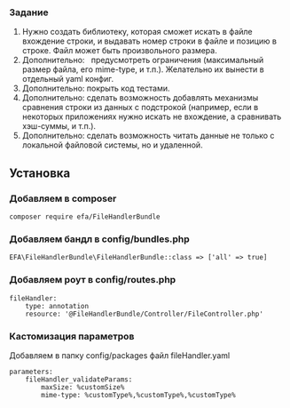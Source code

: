 ### Задание
1. Нужно создать библиотеку, которая сможет искать в файле вхождение строки, и выдавать номер строки в файле и позицию в строке. Файл может быть произвольного размера. 
2. Дополнительно:​ ​
​ предусмотреть ограничения (максимальный размер файла, его mime-type, и т.п.). Желательно их вынести в отдельный yaml конфиг. 
3. Дополнительно: покрыть код тестами. 
4. Дополнительно: сделать возможность добавлять механизмы сравнения строки из данных с подстрокой (например, если в некоторых приложениях нужно искать не вхождение, а сравнивать хэш-суммы, и т.п.). 
5. Дополнительно: сделать возможность читать данные не только с локальной файловой системы, но и удаленной.

## Установка

### Добавляем в composer 

    composer require efa/FileHandlerBundle


### Добавляем бандл в config/bundles.php

    EFA\FileHandlerBundle\FileHandlerBundle::class => ['all' => true]

### Добавляем роут в config/routes.php
    
    fileHandler:
        type: annotation
        resource: '@FileHandlerBundle/Controller/FileController.php'
    
### Кастомизация параметров
Добавляем в папку config/packages файл fileHandler.yaml


    parameters:
        fileHandler_validateParams:
            maxSize: %customSize%
            mime-type: %customType%,%customType%,%customType%

